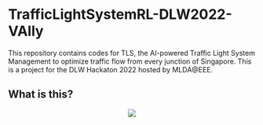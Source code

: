 # TrafficLightSystemRL-DLW2022-VAlly
This repository contains codes for TLS, the AI-powered Traffic Light System Management to optimize traffic flow from every junction of Singapore. This is a project for the DLW Hackaton 2022 hosted by MLDA@EEE.

## What is this?
<p align="center"> <img src="Sample_Grid.png"/> </p>
